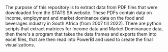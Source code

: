 The purpose of this repository is to extract data from PDF files that were downloaded from the STATS SA website. These PDFs contain data on income, employment and market dominance data 
on the food and beverages industry in South Africa (from 2007 till 2022). There are python scripts that extract matrices for Income data and Market Dominanace data, then there's a
program that takes the data frames and exports them into excel files, that are then read into PowerBI and used to create the final visualizations.
